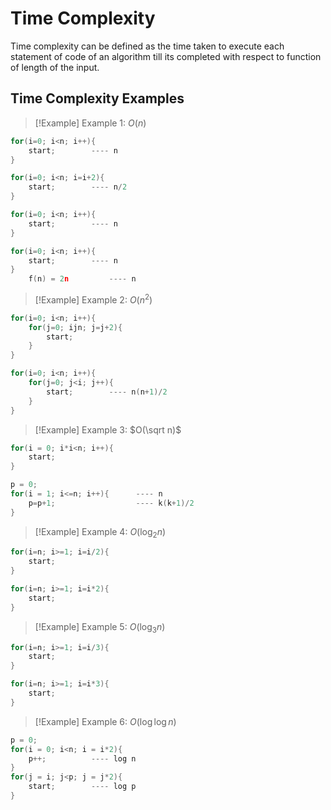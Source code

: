 
# Time Complexity
Time complexity can be defined as the time taken to execute each statement of code of an algorithm till its completed with respect to function of length of the input.

## Time Complexity Examples

>[!Example] Example 1: $O(n)$
```cpp
for(i=0; i<n; i++){
	start;        ---- n
}

for(i=0; i<n; i=i+2){
	start;        ---- n/2
}

for(i=0; i<n; i++){
	start;        ---- n
}

for(i=0; i<n; i++){
	start;        ---- n
}
	f(n) = 2n         ---- n
```

> [!Example] Example 2: $O(n^2)$
```cpp
for(i=0; i<n; i++){
	for(j=0; ijn; j=j+2){
		start;
	}
}

for(i=0; i<n; i++){
	for(j=0; j<i; j++){
		start;        ---- n(n+1)/2
	}
}
```

> [!Example] Example 3: $O(\sqrt n)$
```cpp
for(i = 0; i*i<n; i++){
	start;           
}

p = 0;
for(i = 1; i<=n; i++){      ---- n
	p=p+1;                  ---- k(k+1)/2
}
```


> [!Example] Example 4: $O(\log_2 n)$
```cpp
for(i=n; i>=1; i=i/2){
	start;
}

for(i=n; i>=1; i=i*2){
	start;
}
```

> [!Example] Example 5: $O(\log_3 n)$
```cpp
for(i=n; i>=1; i=i/3){
	start;
}

for(i=n; i>=1; i=i*3){
	start;
}
```

> [!Example] Example 6: $O(\log\log n)$
```cpp
p = 0;
for(i = 0; i<n; i = i*2){
	p++;          ---- log n
}
for(j = i; j<p; j = j*2){
	start;        ---- log p
}
```
